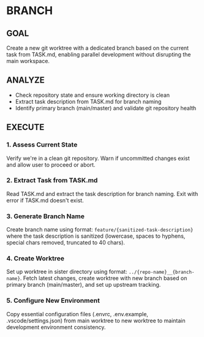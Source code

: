 # BRANCH

## GOAL
Create a new git worktree with a dedicated branch based on the current task from TASK.md, enabling parallel development without disrupting the main workspace.

## ANALYZE
- Check repository state and ensure working directory is clean
- Extract task description from TASK.md for branch naming
- Identify primary branch (main/master) and validate git repository health

## EXECUTE

### 1. Assess Current State
Verify we're in a clean git repository. Warn if uncommitted changes exist and allow user to proceed or abort.

### 2. Extract Task from TASK.md
Read TASK.md and extract the task description for branch naming. Exit with error if TASK.md doesn't exist.

### 3. Generate Branch Name
Create branch name using format: `feature/{sanitized-task-description}` where the task description is sanitized (lowercase, spaces to hyphens, special chars removed, truncated to 40 chars).

### 4. Create Worktree
Set up worktree in sister directory using format: `../{repo-name}__{branch-name}`. Fetch latest changes, create worktree with new branch based on primary branch (main/master), and set up upstream tracking.

### 5. Configure New Environment
Copy essential configuration files (.envrc, .env.example, .vscode/settings.json) from main worktree to new worktree to maintain development environment consistency.